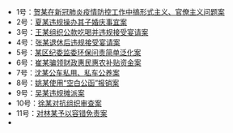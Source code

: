 - 1号：[贺某在新冠肺炎疫情防控工作中搞形式主义、官僚主义问题案](https://www.ibiji.cn/#/doc/anli-ji/alj001)
- 2号：[夏某违规操办其子婚庆事宜案](https://www.ibiji.cn/#/doc/anli-ji/alj002)
- 3号：[王某组织公款吃喝并违规接受宴请案](https://www.ibiji.cn/#/doc/anli-ji/alj003)
- 4号：[张某退休后违规接受宴请案](https://www.ibiji.cn/#/doc/anli-ji/alj004)
- 5号：[某区纪委监委环保问责简单泛化案](https://www.ibiji.cn/#/doc/anli-ji/alj005)
- 6号：[崔某骗领财政惠民惠农补贴资金案](https://www.ibiji.cn/#/doc/anli-ji/alj006)
- 7号：[沈某公车私用、私车公养案](https://www.ibiji.cn/#/doc/anli-ji/alj007)
- 8号：[姚某使用“空白公函”报销案](https://www.ibiji.cn/#/doc/anli-ji/alj008)
- 9号：[吴某违规摊派案](https://www.ibiji.cn/#/doc/anli-ji/alj009)
- 10号：[徐某对抗组织审查案](https://www.ibiji.cn/#/doc/anli-ji/alj010)
- 11号：[对林某予以容错免责案](https://www.ibiji.cn/#/doc/anli-ji/alj011)
-